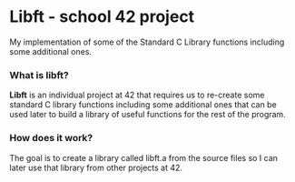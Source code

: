 # Libft - school 42 project

My implementation of some of the Standard C Library functions including some additional ones.

### What is libft?
**Libft** is an individual project at 42 that requires us to re-create some standard C library functions including some additional ones that can be used later to build a library of useful functions for the rest of the program.

### How does it work?

The goal is to create a library called libft.a from the source files so I can later use that library from other projects at 42.